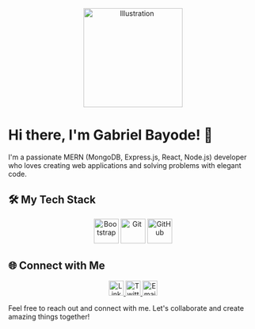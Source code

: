 <div align="center">
  <img src="https://your-image-url-here.svg" alt="Illustration" width="200">
</div>

# Hi there, I'm Gabriel Bayode! 👋

I'm a passionate MERN (MongoDB, Express.js, React, Node.js) developer who loves creating web applications and solving problems with elegant code.

## 🛠️ My Tech Stack

<p align="center">
  <img src="https://your-bootstrap-svg-url-here.svg" alt="Bootstrap" width="50" height="50">
  <img src="https://your-git-svg-url-here.svg" alt="Git" width="50" height="50">
  <img src="https://your-github-svg-url-here.svg" alt="GitHub" width="50" height="50">
  <!-- Add more stack icons as needed -->
</p>

## 🌐 Connect with Me

<p align="center">
  <a href="https://www.linkedin.com/in/gabrielbayode">
    <img src="https://your-linkedin-icon-svg-url-here.svg" alt="LinkedIn" width="30">
  </a>
  <a href="https://twitter.com/gabriel_bayode">
    <img src="https://your-twitter-icon-svg-url-here.svg" alt="Twitter" width="30">
  </a>
  <a href="mailto:your.email@example.com">
    <img src="https://your-email-icon-svg-url-here.svg" alt="Email" width="30">
  </a>
  <!-- Add more social icons and links as needed -->
</p>

Feel free to reach out and connect with me. Let's collaborate and create amazing things together!
